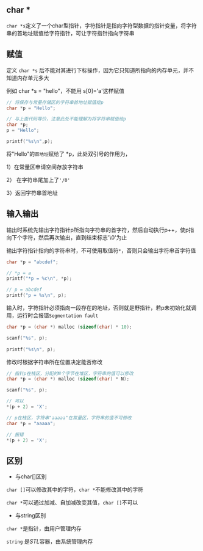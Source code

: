 <!--
 * @Description: 
 * @Version: 1.0
 * @Author: DaLao
 * @Email: dalao_li@163.com
 * @Date: 2021-11-13 23:31:47
 * @LastEditors: DaLao
 * @LastEditTime: 2022-01-09 23:11:49
-->

## char \*

`char *s`定义了一个char型指针，字符指针是指向字符型数据的指针变量，将字符串的首地址赋值给字符指针，可让字符指针指向字符串

## 赋值

定义 `char *s` 后不能对其进行下标操作，因为它只知道所指向的内存单元，并不知道内存单元多大

例如 char *s = "hello"，不能用 s[0]='a'这样赋值

```c
// 将保存与常量存储区的字符串首地址赋值给p
char *p = "Hello";

// 与上面代码等价，注意此处不能理解为将字符串赋值给p
char *p;
p = "Hello";

printf("%s\n",p);
```

将"Hello"的`首地址`赋给了 *p，此处双引号的作用为，

1）在常量区申请空间存放字符串 

2） 在字符串尾加上了`'/0'`    

3）返回字符串首地址

## 输入输出

输出时系统先输出字符指针p所指向字符串的首字符，然后自动执行p++，使p指向下个字符，然后再次输出，直到结束标志'\0'为止

输出字符指针指向的字符串时，不可使用取值符`*`，否则只会输出字符串首字符值

```c
char *p = "abcdef";

// *p = a
printf("*p = %c\n", *p);

// p = abcdef
printf("p = %s\n", p);
```

输入时，字符指针必须指向一段存在的地址，否则就是野指针，若p未初始化就调用，运行时会报错`Segmentation fault`

```c
char *p = (char *) malloc (sizeof(char) * 10);

scanf("%s", p);
    
printf("%s\n", p);
```

修改时根据字符串所在位置决定能否修改

```c
// 指针p在栈区，分配的N个字节在堆区，字符串的值可以修改
char *p = (char *) malloc (sizeof(char) * N);

scanf("%s", p);

// 可以
*(p + 2) = 'X';
```

```c
// p在栈区，字符串"aaaaa"在常量区，字符串的值不可修改
char *p = "aaaaa";

// 报错
*(p + 2) = 'X';
```

## 区别

- 与char[]区别

`char []`可以修改其中的字符，`char *`不能修改其中的字符

`char *`可以通过加减、自加减改变其值，`char []`不可以

- 与string区别

`char *`是指针，由用户管理内存

`string` 是$STL$容器，由系统管理内存


